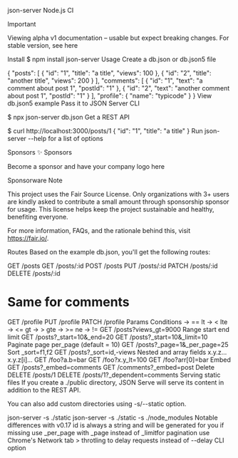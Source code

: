 json-server
Node.js CI

Important

Viewing alpha v1 documentation – usable but expect breaking changes. For stable version, see here

Install
$ npm install json-server
Usage
Create a db.json or db.json5 file

{
  "posts": [
    { "id": "1", "title": "a title", "views": 100 },
    { "id": "2", "title": "another title", "views": 200 }
  ],
  "comments": [
    { "id": "1", "text": "a comment about post 1", "postId": "1" },
    { "id": "2", "text": "another comment about post 1", "postId": "1" }
  ],
  "profile": {
    "name": "typicode"
  }
}
View db.json5 example
Pass it to JSON Server CLI

$ npx json-server db.json
Get a REST API

$ curl http://localhost:3000/posts/1
{
  "id": "1",
  "title": "a title"
}
Run json-server --help for a list of options

Sponsors ✨
Sponsors



Become a sponsor and have your company logo here

Sponsorware
Note

This project uses the Fair Source License. Only organizations with 3+ users are kindly asked to contribute a small amount through sponsorship sponsor for usage. This license helps keep the project sustainable and healthy, benefiting everyone.

For more information, FAQs, and the rationale behind this, visit https://fair.io/.

Routes
Based on the example db.json, you'll get the following routes:

GET    /posts
GET    /posts/:id
POST   /posts
PUT    /posts/:id
PATCH  /posts/:id
DELETE /posts/:id

# Same for comments
GET   /profile
PUT   /profile
PATCH /profile
Params
Conditions
  → ==
lt → <
lte → <=
gt → >
gte → >=
ne → !=
GET /posts?views_gt=9000
Range
start
end
limit
GET /posts?_start=10&_end=20
GET /posts?_start=10&_limit=10
Paginate
page
per_page (default = 10)
GET /posts?_page=1&_per_page=25
Sort
_sort=f1,f2
GET /posts?_sort=id,-views
Nested and array fields
x.y.z...
x.y.z[i]...
GET /foo?a.b=bar
GET /foo?x.y_lt=100
GET /foo?arr[0]=bar
Embed
GET /posts?_embed=comments
GET /comments?_embed=post
Delete
DELETE /posts/1
DELETE /posts/1?_dependent=comments
Serving static files
If you create a ./public directory, JSON Serve will serve its content in addition to the REST API.

You can also add custom directories using -s/--static option.

json-server -s ./static
json-server -s ./static -s ./node_modules
Notable differences with v0.17
id is always a string and will be generated for you if missing
use _per_page with _page instead of _limitfor pagination
use Chrome's Network tab > throtling to delay requests instead of --delay CLI option